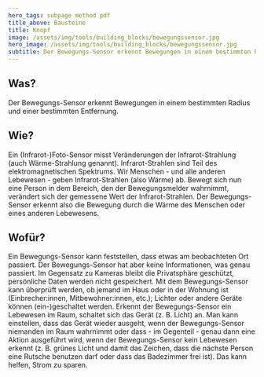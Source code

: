 ```yaml
---
hero_tags: subpage method pdf
title_above: Bausteine
title: Knopf
image: /assets/img/tools/building_blocks/bewegungssensor.jpg
hero_image: /assets/img/tools/building_blocks/bewegungssensor.jpg
subtitle: Der Bewegungs-Sensor erkennt Bewegungen in einem bestimmten Radius und einer bestimmten Entfernung.
---
```


## Was?

Der Bewegungs-Sensor erkennt Bewegungen in einem bestimmten Radius und einer bestimmten Entfernung.

## Wie?

Ein (Infrarot-)Foto-Sensor misst Veränderungen der Infrarot-Strahlung (auch Wärme-Strahlung genannt). Infrarot-Strahlen sind Teil des elektromagnetischen Spektrums. Wir Menschen - und alle anderen Lebewesen - geben Infrarot-Strahlen (also Wärme) ab. Bewegt sich nun eine Person in dem Bereich, den der Bewegungsmelder wahrnimmt, verändert sich der gemessene Wert der Infrarot-Strahlen. Der Bewegungs-Sensor erkennt also die Bewegung durch die Wärme des Menschen oder eines anderen Lebewesens.

## Wofür?

Ein Bewegungs-Sensor kann feststellen, dass etwas am beobachteten Ort passiert. Der Bewegungs-Sensor hat aber keine Informationen, was genau passiert. Im Gegensatz zu Kameras bleibt die Privatsphäre geschützt, persönliche Daten werden nicht gespeichert. Mit dem Bewegungs-Sensor kann überprüft werden, ob jemand im Haus oder in der Wohnung ist (Einbrecher:innen, Mitbewohner:innen, etc.); Lichter oder andere Geräte können (ein-)geschaltet werden. Erkennt der Bewegungs-Sensor ein Lebewesen im Raum, schaltet sich das Gerät (z. B. Licht) an. Man kann einstellen, dass das Gerät wieder ausgeht, wenn der Bewegungs-Sensor niemanden im Raum wahrnimmt oder dass - im Gegenteil - genau dann eine Aktion ausgeführt wird, wenn der Bewegungs-Sensor kein Lebewesen erkennt (z. B. grünes Licht und damit das Zeichen, dass die nächste Person eine Rutsche benutzen darf oder dass das Badezimmer frei ist). Das kann helfen, Strom zu sparen.
